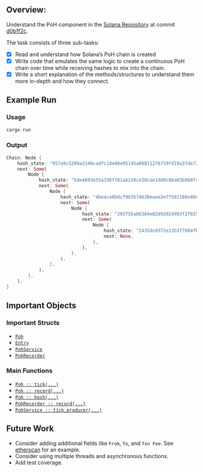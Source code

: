 ## Overview:

Understand the PoH component in the [Solana Repository](https://github.com/solana-labs/solana) at commit [d0b1f2c](https://github.com/solana-labs/solana/commit/d0b1f2c7c0ac90543ed6935f65b7cfc4673f74da).

The task consists of three sub-tasks:
- [x] Read and understand how Solana’s PoH chain is created
- [x] Write code that emulates the same logic to create a continuous PoH chain over time while
receiving hashes to mix into the chain.
- [x] Write a short explanation of the methods/structures to understand them more in-depth and how they connect. 

## Example Run

### Usage
```Rust
cargo run
```

### Output
```Rust
Chain: Node {
    hash_state: "957a9c5209a2148cadfc1de08e95145a86811276759fd19a37de72dcafb94118",
    next: Some(
        Node {
            hash_state: "bde4693e55a336ff81ab238ce20cae1dd9c8ba03b9b8f43963f5569bf3cf5229",
            next: Some(
                Node {
                    hash_state: "4beace8bdcf9b5b74630eaee2e7f501180e46025ca89b05e7e041fbe953d817a",
                    next: Some(
                        Node {
                            hash_state: "293755ab6384e02d9202d483f2f0250100d786e75fdab1b6f3925b2800ece3cb",
                            next: Some(
                                Node {
                                    hash_state: "2435dc0372e12b3f7684fb7093fbe6f6dee79dbff96cc28b1687839ef526e02f",
                                    next: None,
                                },
                            ),
                        },
                    ),
                },
            ),
        },
    ),
}
```

## Important Objects

### Important Structs
- [`Poh`](https://github.com/solana-labs/solana/blob/d0b1f2c7c0ac90543ed6935f65b7cfc4673f74da/entry/src/poh.rs#L10)
- [`Entry`](https://github.com/solana-labs/solana/blob/d0b1f2c7c0ac90543ed6935f65b7cfc4673f74da/entry/src/entry.rs#L135)
- [`PohService`](https://github.com/solana-labs/solana/blob/d0b1f2c7c0ac90543ed6935f65b7cfc4673f74da/poh/src/poh_service.rs#L20)
- [`PohRecorder`](https://github.com/solana-labs/solana/blob/d0b1f2c7c0ac90543ed6935f65b7cfc4673f74da/poh/src/poh_recorder.rs#L282)

### Main Functions
- [`Poh :: tick(...)`](https://github.com/solana-labs/solana/blob/d0b1f2c7c0ac90543ed6935f65b7cfc4673f74da/entry/src/poh.rs#L90)
- [`Poh :: record(...)`](https://github.com/solana-labs/solana/blob/d0b1f2c7c0ac90543ed6935f65b7cfc4673f74da/entry/src/poh.rs#L74)
- [`Poh :: hash(...)`](https://github.com/solana-labs/solana/blob/d0b1f2c7c0ac90543ed6935f65b7cfc4673f74da/entry/src/poh.rs#L61)
- [`PohRecorder :: record(...)`](https://github.com/solana-labs/solana/blob/d0b1f2c7c0ac90543ed6935f65b7cfc4673f74da/poh/src/poh_recorder.rs#L205)
- [`PohService :: tick_producer(...)`](https://github.com/solana-labs/solana/blob/d0b1f2c7c0ac90543ed6935f65b7cfc4673f74da/poh/src/poh_service.rs#L332)

## Future Work
- Consider adding additional fields like `From`, `To`, and `Txn Fee`. See [etherscan](https://etherscan.io/txs) for an example.
- Consider using multiple threads and asynchronous functions. 
- Add test coverage. 